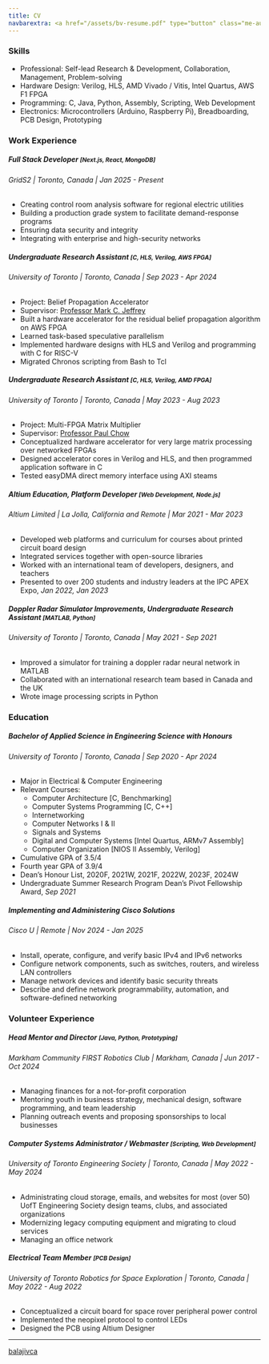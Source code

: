 ```yaml
---
title: CV
navbarextra: <a href="/assets/bv-resume.pdf" type="button" class="me-auto btn btn-primary"><i class="bi-file-earmark-pdf-fill"></i> <i class="bi-download"></i></a>
---
```


### Skills

- Professional: Self-lead Research & Development, Collaboration, Management, Problem-solving
- Hardware Design: Verilog, HLS, AMD Vivado / Vitis, Intel Quartus, AWS F1 FPGA 
- Programming: C, Java, Python, Assembly, Scripting, Web Development
- Electronics: Microcontrollers (Arduino, Raspberry Pi), Breadboarding, PCB Design, Prototyping

### Work Experience

##### Full Stack Developer <small> [Next.js, React, MongoDB] </small>
###### GridS2 | Toronto, Canada | Jan 2025 - Present
- Creating control room analysis software for regional electric utilities
- Building a production grade system to facilitate demand-response programs
- Ensuring data security and integrity
- Integrating with enterprise and high-security networks

##### Undergraduate Research Assistant <small> [C, HLS, Verilog, AWS FPGA] </small>
###### University of Toronto | Toronto, Canada | Sep 2023 - Apr 2024
- Project: Belief Propagation Accelerator
- Supervisor: [Professor Mark C. Jeffrey](https://www.eecg.utoronto.ca/~mcj/)
- Built a hardware accelerator for the residual belief propagation algorithm on AWS FPGA
- Learned task-based speculative parallelism
- Implemented hardware designs with HLS and Verilog and programming with C for RISC-V
- Migrated Chronos scripting from Bash to Tcl

##### Undergraduate Research Assistant <small> [C, HLS, Verilog, AMD FPGA] </small>
###### University of Toronto | Toronto, Canada | May 2023 - Aug 2023
- Project: Multi-FPGA Matrix Multiplier
- Supervisor: [Professor Paul Chow](https://www.eecg.utoronto.ca/~pc/)
- Conceptualized hardware accelerator for very large matrix processing over networked FPGAs
- Designed accelerator cores in Verilog and HLS, and then programmed application software in C
- Tested easyDMA direct memory interface using AXI steams

##### Altium Education, Platform Developer <small> [Web Development, Node.js] </small>
###### Altium Limited | La Jolla, California and Remote | Mar 2021 - Mar 2023
- Developed web platforms and curriculum for courses about printed circuit board design
- Integrated services together with open-source libraries
- Worked with an international team of developers, designers, and teachers
- Presented to over 200 students and industry leaders at the IPC APEX Expo, *Jan 2022, Jan 2023*

##### Doppler Radar Simulator Improvements, Undergraduate Research Assistant <small> [MATLAB, Python] </small>
###### University of Toronto | Toronto, Canada | May 2021 - Sep 2021
- Improved a simulator for training a doppler radar neural network in MATLAB
- Collaborated with an international research team based in Canada and the UK
- Wrote image processing scripts in Python

### Education

##### Bachelor of Applied Science in Engineering Science with Honours
###### University of Toronto | Toronto, Canada | Sep 2020 - Apr 2024
- Major in Electrical & Computer Engineering
- Relevant Courses: 
  - Computer Architecture [C, Benchmarking]
  - Computer Systems Programming  [C, C++]
  - Internetworking
  - Computer Networks I & II
  - Signals and Systems
  - Digital and Computer Systems [Intel Quartus, ARMv7 Assembly]
  - Computer Organization [NIOS II Assembly, Verilog]
- Cumulative GPA of 3.5/4
- Fourth year GPA of 3.9/4
- Dean’s Honour List, 2020F, 2021W, 2021F, 2022W, 2023F, 2024W
- Undergraduate Summer Research Program Dean’s Pivot Fellowship Award, *Sep 2021*

##### Implementing and Administering Cisco Solutions
###### Cisco U | Remote | Nov 2024 - Jan 2025
- Install, operate, configure, and verify basic IPv4 and IPv6 networks
- Configure network components, such as switches, routers, and wireless LAN controllers
- Manage network devices and identify basic security threats
- Describe and define network programmability, automation, and software-defined networking

### Volunteer Experience

##### Head Mentor and Director <small> [Java, Python, Prototyping] </small>
###### Markham Community FIRST Robotics Club | Markham, Canada | Jun 2017 - Oct 2024
- Managing finances for a not-for-profit corporation
- Mentoring youth in business strategy, mechanical design, software programming, and team leadership
- Planning outreach events and proposing sponsorships to local businesses

##### Computer Systems Administrator / Webmaster <small> [Scripting, Web Development] </small>
###### University of Toronto Engineering Society | Toronto, Canada | May 2022 - May 2024
- Administrating cloud storage, emails, and websites for most (over 50) UofT Engineering Society design teams, clubs, and associated organizations
- Modernizing legacy computing equipment and migrating to cloud services
- Managing an office network

##### Electrical Team Member <small> [PCB Design] </small>
###### University of Toronto Robotics for Space Exploration | Toronto, Canada | May 2022 - Aug 2022
- Conceptualized a circuit board for space rover peripheral power control
- Implemented the neopixel protocol to control LEDs
- Designed the PCB using Altium Designer

<hr>
<a href="https://www.linkedin.com/in/balajivca/" class="mb-1 btn btn-lg btn-primary"><i class="bi bi-linkedin"></i> balajivca </a>
